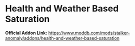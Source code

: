 # Health and Weather Based Saturation

**Official Addon Link:** https://www.moddb.com/mods/stalker-anomaly/addons/health-and-weather-based-saturation

